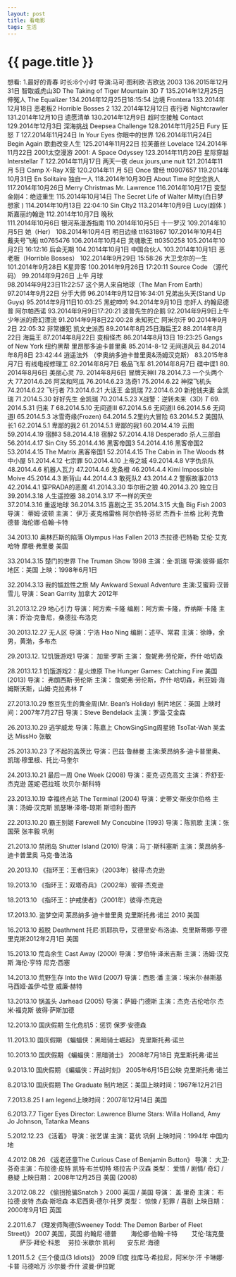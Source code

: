 ```yaml
---
layout: post
title: 看电影
tags: 生活
---
```


{{ page.title }}
===========
想看: 1.最好的青春 时长:6个小时  导演:马可·图利欧·吉欧达 2003
136.2015年12月31日 智取威虎山3D The Taking of Tiger Mountain 3D $T$
135.2014年12月25日 伸冤人 The Equalizer
134.2014年12月25日18:15:54 边境 Frontera
133.2014年12月18日 恶老板2 Horrible  Bosses 2
132.2014年12月12日 夜行者 Nightcrawler
131.2014年12月10日 遗愿清单
130.2014年12月9日  超时空接触 Contact
129.2014年12月3日  深海挑战  Deepsea Challenge
128.2014年11月25日 Fury 狂怒  $T$
127.2014年11月24日 In Your Eyes 你眼中的世界
126.2014年11月24日 Begin Again 歌曲改变人生 
125.2014年11月22日 拉芙蕾丝 Lovelace
124.2014年11月22日 2001太空漫游 2001: A Space Odyssey
123.2014年11月20日 星际穿越 Interstellar $T$
122.2014年11月17日 两天一夜 deux jours,une nuit
121.2014年11 月 5日 Camp X-Ray X营
120.2014年11 月 5日 Once 曾经 tt0907657
119.2014年10月31日 En Solitaire 独自一人
118.2014年10月30日 About Time 时空恋旅人
117.2014年10月26日 Merry Christmas Mr. Lawrence
116.2014年10月17日 变型金刚4：绝迹重生
115.2014年10月14日 The Secret Life of Walter Mitty(白日梦想家 )
114.2014年10月13日 22:04:10 Sin CIty2
113.2014年10月9日 Lucy(超体 )  斯嘉丽约翰逊
112.2014年10月7日 晚秋  
111.2014年10月6日 银河系漫游指南 
110.2014年10月5日 十一罗汉
109.2014年10月5日 她（Her）
108.2014年10月4日 明日边缘 tt1631867
107.2014年10月4日 戴夫号飞船 tt0765476
106.2014年10月4日 灵魂歌王  tt0350258
105.2014年10月2日 16:12:16 后会无期
104.2014年10月1日 中国合伙人
103.2014年10月1日 恶老板（Horrible  Bosses）
102.2014年9月29日 15:58:26 大卫戈尔的一生
101.2014年9月28日 K星异客 
100.2014年9月26日 17:20:11 Source Code （源代码）
99.2014年9月26日 上午 月球  
98.2014年9月23日11:22:57 这个男人来自地球（The Man From Earth）
97.2014年9月22日  分手大师
96.2014年9月12日16:34:01 兄弟出头天(Stand Up Guys)
95.2014年9月11日10:03:25 黑蛇呻吟
94.2014年9月10日 忠奸人 约翰尼德普 阿尔帕西诺
93.2014年9月9日17:20:21 波普先生的企鹅
92.2014年9月9日上午 少年派的奇幻漂流
91.2014年9月8日22:00:28 未知死亡 阿米尔汗
90.2014年9月2日 22:05:32 非常嫌犯 凯文史派西
89.2014年8月25日海扁王2
88.2014年8月22日 海扁王
87.2014年8月22日 变相怪杰
86.2014年8月13日 19:23:25 Gangs of New York 纽约黑帮  里昂那多迪卡普里奥
85.2014-8-12 无间道风云
84.2014年8月8日 23:42:44 逍遥法外 （李奥纳多迪卡普里奥&汤姆汉克斯）
83.2015年8月7日 有线电视修理工
82.2014年8月7日 极品飞车 
81.2014年8月7日 碟中谍1
80.    2014年8月6日 美丽心灵
79.  2014年8月6日 冒牌天神II 
78.2014.7.3 一个头两个大
77.2014.6.26 阿呆和阿瓜
76.2014.6.23 洛奇1
75.2014.6.22 神探飞机头
74.2014.6.22 飞行者 
73.2014.6.21 大话王 金凯瑞
72.2014.6.20 新抢钱夫妻 金凯瑞
71.2014.5.30 好好先生 金凯瑞
70.2014.5.23 X战警：逆转未来（3D) $T$
69. 2014.5.31 归来 $T$ 
68.2014.5.10 无间道III
67.2014.5.6 无间道II
66.2014.5.6 无间道I 
65.2014.5.3 冰雪奇缘(Frozen)
64.2014.5.2里约大冒险
63.2014.5.2 美国队长1
62.2014.5.1 卑鄙的我2
61.2014.5.1 卑鄙的我1
60.2014.4.19 云图
59.2014.4.19 宿醉3
58.2014.4.18 宿醉2
57.2014.4.18 Desperado 杀人三部曲
56.2014.4.17 Sin City
55.2014.4.16 黑客帝国3
54.2014.4.16 黑客帝国2
53.2014.4.15 The Matrix 黑客帝国1
52.2014.4.15 The Cabin in The Woods 林中小屋
51.2014.4.12 七宗罪
50.2014.4.10 上帝之城
49.2014.4.8 V字仇杀队
48.2014.4.6 机器人瓦力
47.2014.4.6 发条橙
46.2014.4.4 Kimi Impossible Moive
45.2014.4.3 断背山
44.2014.4.3 敢死队2
43.2014.4.2 警察故事2013
42.2014.4.1  穿PRADA的恶魔
41.2014.3.30 华尔街之狼
40.2014.3.20 独立日
39.2014.3.18 人生遥控器
38.2014.3.17 不一样的天空  
37.2014.3.16 重返地球 
36.2014.3.15 喜剧之王
35.2014.3.15 大鱼 Big Fish 2003 导演： 蒂姆·波顿 主演： 伊万·麦克格雷格  阿尔伯特·芬尼  杰西卡·兰格  比利·克鲁德普  海伦娜·伯翰·卡特

34.2013.10 奥林匹斯的陷落 Olympus Has Fallen 2013 杰拉德·巴特勒  艾伦·艾克哈特 摩根·弗里曼 美国 

33.2014.3.15 楚门的世界 The Truman Show 1998 主演：金·凯瑞 导演:彼得·威尔 地区：美国 上映：1998年6月1日
 
32.2014.3.13 我的尴尬性之旅 My Awkward Sexual Adventure   主演:艾蜜莉·汉普雪儿 导演：Sean Garrity 加拿大 2012年

31.2013.12.29 地心引力 导演：阿方索·卡隆 编剧：阿方索·卡隆，乔纳斯·卡隆 主演：乔治·克鲁尼，桑德拉·布洛克
 
30.2013.12.27 无人区 导演：宁浩 Hao Ning 编剧：述平、常君 主演：徐峥，余男，黄渤，多布杰

29.2013.12. 12饥饿游戏1 导演： 加里·罗斯 主演： 詹妮弗·劳伦斯，乔什·哈切森

28.2013.12.1 饥饿游戏2：星火燎原 The Hunger Games: Catching Fire 美国 (2013) 导演： 弗朗西斯·劳伦斯 主演： 詹妮弗·劳伦斯，乔什·哈切森，利亚姆·海姆斯沃斯，山姆·克拉弗林 $T$

27.2013.10.29 憨豆先生的黄金周(Mr. Bean’s Holiday) 制片地区：英国 上映时间：2007年7月27日 导演：Steve Bendelack 主演：罗温·艾金森

26.2013.10.29 逃学威龙 导演：陈嘉上 ChowSingSing周星驰 TsoTat-Wah 吴孟达 MissHo 张敏

25.2013.10.23 了不起的盖茨比 导演：巴兹·鲁赫曼 主演:莱昂纳多·迪卡普里奥、凯瑞·穆里根、托比·马奎尔

24.2013.10.21 最后一周 One Week (2008) 导演：麦克·迈克高文 主演：乔舒亚·杰克逊 莲妮·芭拉班 坎贝尔·斯科特

23.2013.10.19 幸福终点站 The Terminal (2004) 导演：史蒂文·斯皮尔伯格 主演：汤姆·汉克斯 凯瑟琳·泽塔-琼斯 斯坦利·图齐

22.2013.10.20 霸王别姬 Farewell My Concubine (1993) 导演：陈凯歌 主演：张国荣 张丰毅 巩俐

21.2013.10 禁闭岛 Shutter Island (2010) 导演：马丁·斯科塞斯 主演：莱昂纳多·迪卡普里奥 马克·鲁法洛

20.2013.10 《指环王：王者归来》（2003年）彼得·杰克逊

19.2013.10 《指环王：双塔奇兵》（2002年）彼得·杰克逊

18.2013.10 《指环王：护戒使者》（2001年）彼得·杰克逊

17.2013.10. 盗梦空间 莱昂纳多·迪卡普里奥 克里斯托弗·诺兰 2010 美国

16.2013.10 超脱 Deathment 托尼·凯耶执导，艾德里安·布洛迪、克里斯蒂娜·亨德里克斯2012年2月1日 美国

15.2013.10 荒岛余生 Cast Away (2000) 导演：罗伯特·泽米吉斯 主演：汤姆·汉克斯 海伦·亨特 尼克·西塞

14.2013.10 荒野生存 Into the Wild (2007) 导演：西恩·潘 主演：埃米尔·赫斯基 马西娅·盖伊·哈登 威廉·赫特

13.2013.10 锅盖头 Jarhead (2005) 导演：萨姆·门德斯 主演：杰克·吉伦哈尔 杰米·福克斯 彼得·萨斯加德

12.2013.10 国庆假期 生化危机5：惩罚 保罗·安德森

11.2013.10 国庆假期 《蝙蝠侠：黑暗骑士崛起》 克里斯托弗·诺兰

10.2013.10 国庆假期 《蝙蝠侠：黑暗骑士》 2008年7月18日 克里斯托弗·诺兰

9.2013.10 国庆假期 《蝙蝠侠：开战时刻》 2005年6月15日公映 克里斯托弗·诺兰

8.2013.10 国庆假期 The Graduate 制片地区：美国上映时间：1967年12月21日

7.2013.8.25 I am legend上映时间：2007年12月14日 美国

6.2013.7.7 Tiger Eyes Director: Lawrence Blume Stars: Willa Holland, Amy Jo Johnson, Tatanka Means

5.2012.12.23 《活着》 导演：张艺谋 主演：葛优 巩俐 上映时间：1994年 中国内地

4.2012.08.26 《返老还童The Curious Case of Benjamin Button》 导演： 大卫·芬奇主演：布拉德·皮特 凯特·布兰切特 塔拉吉·P·汉森 类型： 爱情 / 剧情/ 奇幻 / 悬疑 上映日期： 2008年12月25日 美国 (2008)

3.2012.08.22 《偷拐抢骗Snatch 》2000 英国 / 美国 导演： 盖·里奇 主演： 布拉德·皮特 杰森·斯坦森 本尼西奥·德尔·托罗 类型： 惊悚 / 犯罪 / 喜剧 上映日期： 2000年9月1日 英国

2.2011.6.7 《理发师陶德(Sweeney Todd: The Demon Barber of Fleet Street)》 2007 美国，英国 约翰尼·德普 　　海伦娜·伯翰·卡特 　　艾伦·瑞克曼 　　萨莎·拜伦·科恩 　劳拉·米歇尔·凯利　　安东尼·海德

1.2011.5.2《三个傻瓜(3 Idiots)》 2009 印度 拉库马·希拉尼，阿米尔·汗 卡琳娜·卡普 马德哈万 沙尔曼·乔什 波曼·伊拉妮
